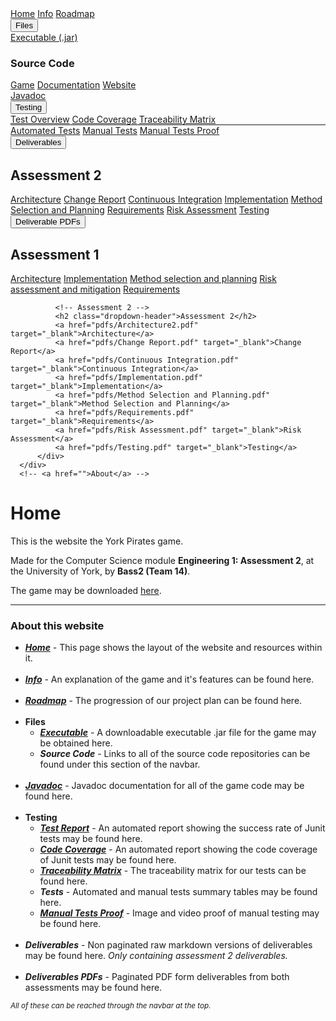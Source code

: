 <head>
    <link rel="stylesheet" href="style.css?v=1.1">
    <title>Pirate Game, Group 3</title>
</head>
<body>
  <nav id="navbar" class="topnav">
      <a class="active" href="index.html">Home</a>
      <a href="game.html">Info</a>
      <a href="roadmap.html">Roadmap</a>
      <div class="dropdown">
          <button class="dropbtn">Files
            <i class="fa fa-caret-down"></i>
          </button>
          <div class="dropdown-content">
              <a href="game/desktop-1.0.jar" target="_blank">Executable (.jar)</a>
              <h3 class="dropdown-header">Source Code</h3>
              <a href="https://github.com/engteam14/yorkpirates2" target="_blank">Game</a>
              <a href="https://github.com/engteam14/documentation2" target="_blank">Documentation</a>
              <a href="https://github.com/engteam14/website2" target="_blank">Website</a>
          </div>
      </div>
      <a href="docs.html">Javadoc</a>
      <div class="dropdown">
          <button class="dropbtn">Testing
            <i class="fa fa-caret-down"></i>
          </button>
          <div class="dropdown-content">
              <a href="tests.html">Test Overview</a>
              <a href="coverage.html">Code Coverage</a>
              <a href="traceability_matrix.html">Traceability Matrix</a>
              <hr style="margin-block-start: 0; margin-block-end: 0;">
              <a href="automated_tests.html">Automated Tests</a>
              <a href="manual_tests.html">Manual Tests</a>
              <a href="manual_tests_proof.html">Manual Tests Proof</a>
          </div>
      </div>
      <div class="dropdown">
          <button class="dropbtn">Deliverables
            <i class="fa fa-caret-down"></i>
          </button>
          <div class="dropdown-content">
              <h2 class="dropdown-header">Assessment 2</h2>
              <a href="architecture.html">Architecture</a>
              <a href="change-report.html">Change Report</a>
              <a href="continuous-integration.html">Continuous Integration</a>
              <a href="implementation.html">Implementation</a>
              <a href="method-selection-planning.html">Method Selection and Planning</a>
              <a href="requirements.html">Requirements</a>
              <a href="risk-assessment.html">Risk Assessment</a>
              <a href="testing.html">Testing</a>
          </div>
      </div>
      <div class="dropdown">
          <button class="dropbtn">Deliverable PDFs
            <i class="fa fa-caret-down"></i>
          </button>
          <div class="dropdown-content">
              <!-- Assessment 1 -->
              <h2 class="dropdown-header">Assessment 1</h2>
              <a href="pdfs/Arch1.pdf" target="_blank">Architecture</a>
              <a href="pdfs/Impl1.pdf" target="_blank">Implementation</a>
              <a href="pdfs/Plan1.pdf" target="_blank">Method selection and planning</a>
              <a href="pdfs/Risk1.pdf" target="_blank">Risk assessment and mitigation</a>
              <a href="pdfs/Req1.pdf" target="_blank">Requirements</a>

              <!-- Assessment 2 -->
              <h2 class="dropdown-header">Assessment 2</h2>
              <a href="pdfs/Architecture2.pdf" target="_blank">Architecture</a>
              <a href="pdfs/Change Report.pdf" target="_blank">Change Report</a>
              <a href="pdfs/Continuous Integration.pdf" target="_blank">Continuous Integration</a>
              <a href="pdfs/Implementation.pdf" target="_blank">Implementation</a>
              <a href="pdfs/Method Selection and Planning.pdf" target="_blank">Method Selection and Planning</a>
              <a href="pdfs/Requirements.pdf" target="_blank">Requirements</a>
              <a href="pdfs/Risk Assessment.pdf" target="_blank">Risk Assessment</a>
              <a href="pdfs/Testing.pdf" target="_blank">Testing</a>
          </div>
      </div>
      <!-- <a href="">About</a> -->
  </nav>
<page>
    <div id="background">
        <div id="main-area">
            <div id="text-area">
                <h1>
                    Home
                </h1>
                <p>
                    This is the website the York Pirates game.
                </p>
                <p>
                    Made for the Computer Science module <b>Engineering 1: Assessment 2</b>, at the University of York, by <b>Bass2 (Team 14)</b>.
                </p>
                <p>
                    The game may be downloaded <a href="game/desktop-1.0.jar">here</a>.
                </p>
                <hr>
                <h3>
                    About this website
                </h3>
                <ul>
                    <li>
                        <a href="index.html"><b><i>Home</i></b></a> - This page shows the layout of the website and resources within it.
                    </li>
                    <br>
                    <li>
                        <a href="game.html"><b><i>Info</i></b></a> - An explanation of the game and it's features can be found here.
                    </li>
                    <br>
                    <li>
                        <a href="roadmap.html"><b><i>Roadmap</i></b></a> - The progression of our project plan can be found here.
                    </li>
                    <br>
                    <li>
                        <b>Files</b>
                        <ul>
                            <li>
                                <a href="game/desktop-1.0.jar"><b><i>Executable</i></b></a> - A downloadable executable .jar file for the game may be obtained here.
                            </li>
                            <li>
                                <b><i>Source Code</i></b> - Links to all of the source code repositories can be found under this section of the navbar.
                            </li>
                        </ul>
                    </li>
                    <br>
                    <li>
                        <a href="docs.html"><b><i>Javadoc</i></b></a> - Javadoc documentation for all of the game code may be found here.
                    </li>
                    <br>
                    <li>
                        <b>Testing</b>
                        <ul>
                            <li>
                                <a href="tests.html"><b><i>Test Report</i></b></a> - An automated report showing the success rate of Junit tests may be found here.
                            </li>
                            <li>
                                <a href="coverage.html"><b><i>Code Coverage</i></b></a> - An automated report showing the code coverage of Junit tests may be found here.
                            </li>
                            <li>
                                <a href="traceability_matrix.html"><b><i>Traceability Matrix</i></b></a> - The traceability matrix for our tests can be found here.
                            </li>
                            <li>
                                <b><i>Tests</i></b> - Automated and manual tests summary tables may be found here.
                            </li>
                            <li>
                                <a href="manual_tests_proof.html"><b><i>Manual Tests Proof</i></b></a> - Image and video proof of manual testing may be found here.
                            </li>
                        </ul>
                    </li>
                    <br>
                    <li>
                        <b><i>Deliverables</i></b> - Non paginated raw markdown versions of deliverables may be found here. <i>Only containing assessment 2 deliverables.</i>
                    </li>
                    <br>
                    <li>
                        <b><i>Deliverables PDFs</i></b> - Paginated PDF form deliverables from both assessments may be found here.
                    </li>
                </ul>
                <small><i>
                    All of these can be reached through the navbar at the top.
                </i></small>
            </div>
        </div>
    </div>
</page>
</body>
